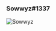 ### Sowwyz#1337 

![Sowwyz](https://user-images.githubusercontent.com/88189918/235993380-9cae8de2-56fa-4068-9058-79d2c7712b68.png)
